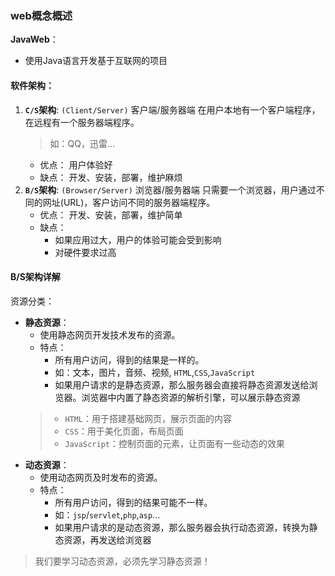 ### web概念概述
**JavaWeb**：
 * 使用Java语言开发基于互联网的项目

#### 软件架构：
1. **`C/S`架构**: `(Client/Server)` 客户端/服务器端
    在用户本地有一个客户端程序，在远程有一个服务器端程序。
    > 如：QQ，迅雷...
    * 优点：
        用户体验好
    * 缺点：
        开发、安装，部署，维护麻烦
2. **`B/S`架构**: `(Browser/Server)` 浏览器/服务器端
    只需要一个浏览器，用户通过不同的网址(URL)，客户访问不同的服务器端程序。
    * 优点：
        开发、安装，部署，维护简单
    * 缺点：
        * 如果应用过大，用户的体验可能会受到影响
        * 对硬件要求过高

#### B/S架构详解
资源分类：
* **静态资源**：
    * 使用静态网页开发技术发布的资源。
    * 特点：
        * 所有用户访问，得到的结果是一样的。
        * 如：文本，图片，音频、视频, `HTML`,`CSS`,`JavaScript`
        * 如果用户请求的是静态资源，那么服务器会直接将静态资源发送给浏览器。浏览器中内置了静态资源的解析引擎，可以展示静态资源
    > * `HTML`：用于搭建基础网页，展示页面的内容
    > * `CSS`：用于美化页面，布局页面
    > * `JavaScript`：控制页面的元素，让页面有一些动态的效果
* **动态资源**：
    * 使用动态网页及时发布的资源。
    * 特点：
        * 所有用户访问，得到的结果可能不一样。
        * 如：`jsp`/`servlet`,`php`,`asp`...
        * 如果用户请求的是动态资源，那么服务器会执行动态资源，转换为静态资源，再发送给浏览器


> 我们要学习动态资源，必须先学习静态资源！